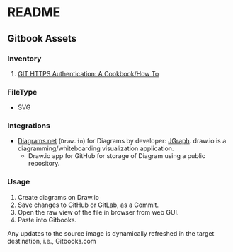 # README

## Gitbook Assets 

### Inventory

1. [GIT HTTPS Authentication: A Cookbook/How To](https://app.gitbook.com/o/1wNbXpGg6EdjeSCEZhFf/s/f9AlwQ7yqMCaPYTUvBaG/ "GIT HTTPS Authentication")

### FileType

- SVG

### Integrations

- [Diagrams.net](https://www.diagrams.net/) (`Draw.io`) for Diagrams by developer: [JGraph](https://github.com/jgraph). draw.io is a diagramming/whiteboarding visualization application.
  - Draw.io app for GitHub for storage of Diagram using a public repository.

### Usage

1. Create diagrams on Draw.io
2. Save changes to GitHub or GitLab, as a Commit.
3. Open the raw view of the file in browser from web GUI.
4. Paste into Gitbooks.

Any updates to the source image is dynamically refreshed in the target destination, i.e., Gitbooks.com
